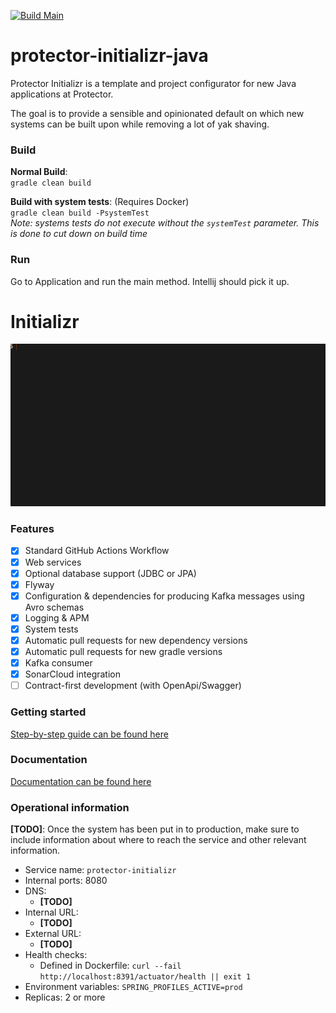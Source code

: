 [comment]: # (INITIALIZR:INITIALIZR-DEMO)

[![Build Main](https://github.com/protectorinsurance/protector-initializr-java/actions/workflows/gradle-main.yml/badge.svg)](https://github.com/protectorinsurance/protector-initializr-java/actions/workflows/gradle-main.yml)

[comment]: # (INITIALIZR:INITIALIZR-DEMO)

# protector-initializr-java

[comment]: # (INITIALIZR:INITIALIZR-DEMO)

Protector Initializr is a template and project configurator for new Java applications at Protector.

The goal is to provide a sensible and opinionated default on which new systems can be built upon while removing a lot of yak shaving. 

[comment]: # (INITIALIZR:INITIALIZR-DEMO)

### Build

**Normal Build**:  
`gradle clean build`

**Build with system tests**: (Requires Docker)  
`gradle clean build -PsystemTest`  
_Note: systems tests do not execute without the `systemTest` parameter. This is done to cut down on build time_

### Run

Go to Application and run the main method. Intellij should pick it up.

[comment]: # (INITIALIZR:INITIALIZR-DEMO)

# Initializr

![](initializr-script-demo.gif)

### Features

- [x] Standard GitHub Actions Workflow
- [x] Web services
- [x] Optional database support (JDBC or JPA)
- [x] Flyway
- [x] Configuration & dependencies for producing Kafka messages using Avro schemas
- [x] Logging & APM
- [x] System tests
- [x] Automatic pull requests for new dependency versions
- [x] Automatic pull requests for new gradle versions
- [x] Kafka consumer
- [x] SonarCloud integration
- [ ] Contract-first development (with OpenApi/Swagger)

### Getting started

[Step-by-step guide can be found here](https://github.com/protectorinsurance/protector-initializr-java/wiki/Getting-started)

### Documentation

[Documentation can be found here](https://github.com/protectorinsurance/protector-initializr-java/wiki)

[comment]: # (INITIALIZR:INITIALIZR-DEMO)

### Operational information

__[TODO]__: Once the system has been put in to production, make sure to
include information about where to reach the service and other relevant
information.

* Service name: `protector-initializr`
* Internal ports: 8080
* DNS:
  * __[TODO]__
* Internal URL:
  * __[TODO]__
* External URL:
  * __[TODO]__
* Health checks:
  * Defined in Dockerfile: `curl --fail http://localhost:8391/actuator/health || exit 1`
* Environment variables: `SPRING_PROFILES_ACTIVE=prod`
* Replicas: 2 or more

